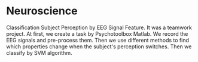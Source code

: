 # Neuroscience
Classification Subject Perception by EEG Signal Feature.
It was a teamwork project. At first, we create a task by Psychotoolbox Matlab. We record the EEG signals and pre-process them. Then we use different methods to find which properties change when the subject's perception switches. Then we classify by SVM algorithm.
